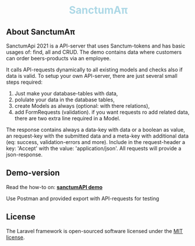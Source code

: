 <h1 align="center" color="lightblue" style="color:lightblue;">SanctumA&pi;</h1>


## About SanctumA&pi;

SanctumApi 2021 is a API-server that uses Sanctum-tokens and has basic usages of: find, all and CRUD.
The demo contains data where customers can order beers-products via an employee.

It calls API-requests dynamically to all existing models and checks also if data is valid.
To setup your own API-server, there are just several small steps required:
1. Just make your database-tables with data,
2. polulate your data in the database tables,
3. create Models as always (optional: with there relations),
4. add FormRequests (validation).
if you want requests ro add related data, there are two extra line required in a Model.

The response contains always a data-key with data or a boolean as value,
an request-key with the submitted data 
and a meta-key with additional data (eq: success, validation-errors and more).
Include in the request-header a key: 'Accept' with the value: 'application/json'.
All requests will provide a json-response.



## Demo-version

Read the how-to on:
**[sanctumAPI demo](https://sanctumapi.incubics.net/)**

Use Postman and provided export with API-requests for testing


## License

The Laravel framework is open-sourced software licensed under the [MIT license](https://opensource.org/licenses/MIT).

